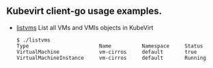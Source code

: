 ## Kubevirt client-go usage examples.

- [listvms](listvms)
    List all VMs and VMIs objects in KubeVirt
    ```
    $ ./listvms
    Type                       Name          Namespace     Status
    VirtualMachine             vm-cirros     default       true
    VirtualMachineInstance     vm-cirros     default       Running

    ```